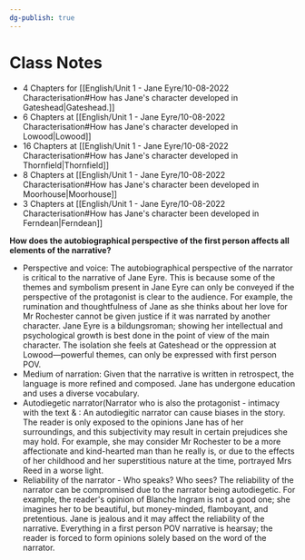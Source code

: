 ```yaml
---
dg-publish: true
---
```

# Class Notes
- 4 Chapters for [[English/Unit 1 - Jane Eyre/10-08-2022 Characterisation#How has Jane's character developed in Gateshead\|Gateshead.]]
- 6 Chapters at [[English/Unit 1 - Jane Eyre/10-08-2022 Characterisation#How has Jane's character developed in Lowood\|Lowood]]
- 16 Chapters at [[English/Unit 1 - Jane Eyre/10-08-2022 Characterisation#How has Jane's character developed in Thornfield\|Thornfield]]
- 8 Chapters at [[English/Unit 1 - Jane Eyre/10-08-2022 Characterisation#How has Jane's character been developed in Moorhouse\|Moorhouse]]
- 3 Chapters at [[English/Unit 1 - Jane Eyre/10-08-2022 Characterisation#How has Jane's character been developed in Ferndean\|Ferndean]]

**How does the autobiographical perspective of the first person affects all elements of the narrative?**
- Perspective and voice: The autobiographical perspective of the narrator is critical to the narrative of Jane Eyre. This is because some of the themes and symbolism present in Jane Eyre can only be conveyed if the perspective of the protagonist is clear to the audience. For example, the rumination and thoughtfulness of Jane as she thinks about her love for Mr Rochester cannot be given justice if it was narrated by another character. Jane Eyre is a bildungsroman; showing her intellectual and psychological growth  is best done in the point of view of the main character. The isolation she feels at Gateshead or the oppression at Lowood—powerful themes, can only be expressed with first person POV.
- Medium of narration: Given that the narrative is written in retrospect, the language is more refined and composed. Jane has undergone education and uses a diverse vocabulary.
- Autodiegetic narrator(Narrator who is also the protagonist - intimacy with the text & : An autodiegitic narrator can cause biases in the story. The reader is only exposed to the opinions Jane has of her surroundings, and this subjectivity may result in certain prejudices she may hold. For example, she may consider Mr Rochester to be a more affectionate and kind-hearted man than he really is, or due to the effects of her childhood  and her superstitious nature at the time, portrayed Mrs Reed in a worse light. 
- Reliability of the narrator - Who speaks? Who sees? The reliability of the narrator can be compromised due to the narrator being autodiegetic. For example, the reader's opinion of Blanche Ingram is not a good one; she imagines her to be beautiful, but money-minded, flamboyant, and pretentious. Jane is jealous and it may affect the reliability of the narrative. Everything in a first person POV narrative is hearsay; the reader is forced to form opinions solely based on the word of the narrator.
